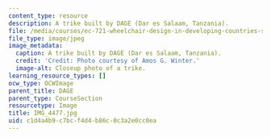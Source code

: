 ```yaml
---
content_type: resource
description: A trike built by DAGE (Dar es Salaam, Tanzania).
file: /media/courses/ec-721-wheelchair-design-in-developing-countries-spring-2009/c1d4a4b9c7bcf4d4b86c0c3a2e0cc0ea_IMG_4477.jpg
file_type: image/jpeg
image_metadata:
  caption: A trike built by DAGE (Dar es Salaam, Tanzania).
  credit: 'Credit: Photo courtesy of Amos G. Winter.'
  image-alt: Closeup photo of a trike.
learning_resource_types: []
ocw_type: OCWImage
parent_title: DAGE
parent_type: CourseSection
resourcetype: Image
title: IMG_4477.jpg
uid: c1d4a4b9-c7bc-f4d4-b86c-0c3a2e0cc0ea
---
```

